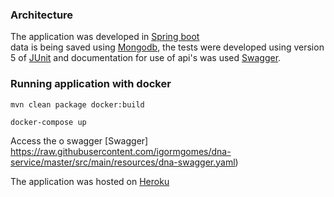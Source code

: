 ### Architecture

The application was developed in  [Spring boot](https://projects.spring.io/spring-boot/)  
data is being saved using [Mongodb](https://www.mongodb.com), 
the tests were developed using version 5 of  [JUnit](http://junit.org/junit5/) 
and documentation for use of api's was used [Swagger](https://swagger.io/).

### Running application with docker
```
mvn clean package docker:build
```
```
docker-compose up
```
Access the o swagger [Swagger] https://raw.githubusercontent.com/igormgomes/dna-service/master/src/main/resources/dna-swagger.yaml)

The application was hosted on [Heroku](https://dashboard.heroku.com/apps)